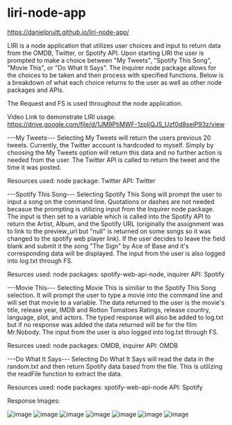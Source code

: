 # liri-node-app

https://danielpruitt.github.io/liri-node-app/

LIRI is a node application that utilizes user choices and input to return data from the OMDB, Twitter, or Spotify API. Upon starting LIRI the user is prompted to make a choice between "My Tweets", "Spotify This Song", "Movie This", or "Do What It Says". The Inquirer node package allows for the choices to be taken and then process with specified functions. Below is a breakdown of what each choice returns to the user as well as other node packages and APIs. 

The Request and FS is used throughout the node application.

Video Link to demonstrate LIRI usage.
https://drive.google.com/file/d/1JM9PtiMWF-1zpIjQJS_Uzf0d8seiP93z/view

---My Tweets---
Selecting My Tweets will return the users previous 20 tweets. Currently, the Twitter account is hardcoded to myself. 
Simply by choosing the My Tweets option will return this data and no further action is needed from the user. 
The Twitter API is called to return the tweet and the time it was posted. 

Resources used: node package: Twitter API: Twitter

---Spotify This Song---
Selecting Spotify This Song will prompt the user to input a song on the command line. Quotations or dashes are not needed becasue the prompting is utilizing input from the Inquirer node package. The input is then set to a variable which is called into the Spotify API to return the Artist, Album, and the Spotify URL (originally the assignment was to link to the preview_url but "null" is returned on some songs so it was changed to the spotify web player link). If the user decides to leave the field blank and submit it the song "The Sign" by Ace of Base and it's corresponding data will be displayed. The input from the user is also logged into log.txt through FS.

Resurces used: node packages: spotify-web-api-node, inquirer API: Spotify

---Movie This---
Selecting Movie This is similiar to the Spotify This Song selection. It will prompt the user to type a movie into the command line and will set that movie to a variable. The data returned to the user is the movie's title, release year, IMDB and Rotton Tomatoes Ratings, release country, language, plot, and actors. The typed response will also be added to log.txt but if no response was added the data returned will be for the film Mr.Nobody. The input from the user is also logged into log.txt through FS.

Resurces used: node packages: OMDB, inquirer API: OMDB

---Do What It Says---
Selecting Do What It Says will read the data in the random.txt and then return Spotify data based from the file. This is utilizing the readFile function to extract the data. 

Resources used: node packages: spotify-web-api-node API: Spotify


Response Images:

![image](images/LiriOpen.JPG)
![image](images/Twitter_Selected.JPG)
![image](images/SpotifyTheSign.JPG)
![image](images/SpotifyByeByeBye.JPG)
![image](images/MovieMrNobody.JPG)
![image](images/MovieBatmanBegins.JPG)
![image](images/YouDidWhatItSays.JPG)
